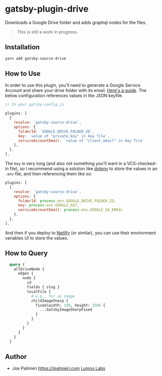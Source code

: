 # gatsby-plugin-drive

Downloads a Google Drive folder and adds graphql nodes for the files.

> This is still a work in progress.

## Installation

```bash
yarn add gatsby-source-drive
```

## How to Use

In order to use this plugin, you'll need to generate a Google Service Account and share your drive folder with its email. [Here's a guide](https://www.twilio.com/blog/2017/03/google-spreadsheets-and-javascriptnode-js.html). The below configuration references values in the JSON keyfile.

```js
// In your gatsby-config.js

plugins: [
  {
    resolve: `gatsby-source-drive`,
    options: {
      folderId: `GOOGLE_DRIVE_FOLDER_ID`,
      key: `value of "private_key" in key file`,
      serviceAccountEmail: `value of "client_email" in key file`
    },
  },
],
```

The `key` is very long (and also not something you'll want in a VCS-checked-in file), so I recommend using a solution like [dotenv](https://www.npmjs.com/package/dotenv) to store the values in an `.env` file, and then referencing them like so:

```js
plugins: [
  {
    resolve: `gatsby-source-drive`,
    options: {
      folderId: process.env.GOOGLE_DRIVE_FOLDER_ID,
      key: process.env.GOOGLE_KEY,
      serviceAccountEmail: process.env.GOOGLE_SA_EMAIL
    },
  },
],
```

And then if you deploy to [Netlify](https://www.netlify.com) (or similar), you can use their environment variables UI to store the values.

## How to Query

```graphql
  query {
    allDriveNode {
      edges {
        node {
          id
          fields { slug }
          localFile {
            # e.g., for an image
            childImageSharp {
              fixed(width: 150, height: 150) {
                ...GatsbyImageSharpFixed
              }
            }
          }
        }
      }
    }
  }
```


## Author

* Joe Palmieri https://jpalmieri.com [Lumos Labs](https://www.lumosity.com)
